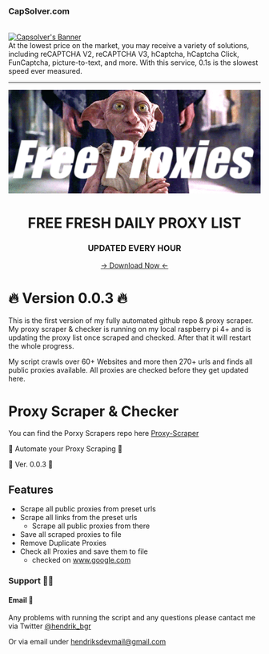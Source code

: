 <h3>
        <h3>CapSolver.com</h3>
        <br>
        <a href="https://dashboard.capsolver.com/passport/register?inviteCode=PIwYcBWg1MWK">
            <img src="https://cdn.discordapp.com/attachments/1139171433436684288/1139244499311284324/20230809-142857.gif" alt="Capsolver's Banner">
        </a>
</h3>
<br>
At the lowest price on the market, you may receive a variety of solutions, including reCAPTCHA V2, reCAPTCHA V3, hCaptcha, hCaptcha Click, FunCaptcha, picture-to-text, and more. With this service, 0.1s is the slowest speed ever measured.
<hr>

<div align="center">
  <img src="gif.gif" alt="alt text" width="2000px">
  <div>
    <h1>FREE FRESH DAILY PROXY LIST</h1>
    <h3>UPDATED EVERY HOUR</h3>
    <a href="https://raw.githubusercontent.com/hendrikbgr/Free-Proxy-Repo/master/proxy_list.txt" target="_blank">-> Download Now <-</a>
  </div>
</div>

# 🔥 Version 0.0.3 🔥

This is the first version of my fully automated github repo & proxy scraper. My proxy scraper & checker is running on my local raspberry pi 4+ and is updating the proxy list once scraped and checked. After that it will restart the whole progress.

My script crawls over 60+ Websites and more then 270+ urls and finds all public proxies available. All proxies are checked before they get updated here.

# Proxy Scraper & Checker

  You can find the Porxy Scrapers repo here [Proxy-Scraper](https://github.com/hendrikbgr/Proxy-Scraper)

🚀 Automate your Proxy Scraping 🚀

📌 Ver. 0.0.3 📌

## Features

* Scrape all public proxies from preset urls
* Scrape all links from the preset urls
    * Scrape all public proxies from there
* Save all scraped proxies to file
* Remove Duplicate Proxies
* Check all Proxies and save them to file
    * checked on www.google.com

### Support 👨‍💻

#### Email 📩

Any problems with running the script and any questions please cantact me via Twitter [@hendrik_bgr](https://twitter.com/Hendrik_bgr)

Or via email under [hendriksdevmail@gmail.com](mailto:hendriskdevmail@gmail.com)



